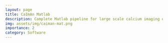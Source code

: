 ```yaml
---
layout: page
title: CaImAn Matlab
description: Complete Matlab pipeline for large scale calcium imaging data analysis.
img: assets/img/caiman-mat.png
importance: 2
category: Software
---
```

